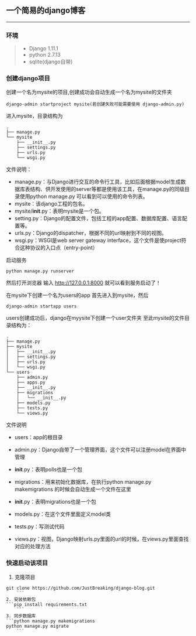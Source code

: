 ## 一个简易的django博客

------

### 环境
> * Django 1.11.1
> * python 2.7.13
> * sqlite(django自带)

### 创建django项目
创建一个名为mysite的项目,创建成功会自动生成一个名为mysite的文件夹
```
django-admin startproject mysite(若创建失败可能需要使用 django-admin.py)
```
进入mysite，目录结构为
```
.
├── manage.py
└── mysite
    ├── __init__.py
    ├── settings.py
    ├── urls.py
    └── wsgi.py
```
文件说明：
* manage.py：与Django进行交互的命令行工具，比如后面根据model生成数据库表结构、供开发使用的server等都是使用该工具，在manage.py的同级目录使用python manage.py 可以看到可以使用的命令列表。
* mysite：该django工程的包名。
* mysite/__init__.py：表明mysite是一个包。
* setting.py：Django的配置文件，包括工程的app配置、数据库配置、语言配置等。
* urls.py：Django的dispatcher，根据不同的url映射到不同的视图。
* wsgi.py：WSGI是web server gateway interface，这个文件是使project符合这种协议的入口点（entry-point）

启动服务
```
python manage.py runserver
```
然后打开浏览器 输入 http://127.0.0.1:8000 就可以看到服务启动了！

在mysite下创建一个名为users的app
首先进入到mysite，然后
```
django-admin startapp users
```
users创建成功后，django在myysite下创建一个user文件夹
至此mysite的文件目录结构为：
```
.
├── manage.py
├── mysite
│   ├── __init__.py
│   ├── settings.py
│   ├── urls.py
│   └── wsgi.py
└── users
    ├── admin.py
    ├── apps.py
    ├── __init__.py
    ├── migrations
    │   └── __init__.py
    ├── models.py
    ├── tests.py
    └── views.py
```
文件说明
* users：app的根目录

* admin.py：Django自带了一个管理界面，这个文件可以注册model在界面中管理

* __init__.py：表明polls也是一个包

* migrations：用来初始化数据库，在执行python manage.py makemigrations 的时候会自动生成一个文件在这里

* __init__.py：表明migrations也是一个包

* models.py：在这个文件里面定义model类

* tests.py：写测试代码

* views.py：视图，Django映射urls.py里面的url的时候，在views.py里面查找对应的处理方法

### 快速启动该项目
1. 克隆项目
```git init
git clone https://github.com/JustBreaking/django-blog.git
    ```
2. 安装依赖包
```pip install requirements.txt
    ```
3. 同步数据库
```python manage.py makemigrations
python manage.py migrate
    ```
